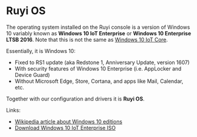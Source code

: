 # Ruyi OS

The operating system installed on the Ruyi console is a version of Windows 10 variably known as __Windows 10 IoT Enterprise__ or __Windows 10 Enterprise LTSB 2016__.  Note that this is not the same as [Windows 10 IoT Core](https://developer.microsoft.com/en-us/windows/iot).

Essentially, it is Windows 10:

* Fixed to RS1 update (aka Redstone 1, Anniversary Update, version 1607)
* With security features of Windows 10 Enterprise (i.e. AppLocker and Device Guard)
* Without Microsoft Edge, Store, Cortana, and apps like Mail, Calendar, etc.

Together with our configuration and drivers it is __Ruyi OS__.

Links:

* [Wikipedia article about Windows 10 editions](https://en.wikipedia.org/wiki/Windows_10_editions)
* [Download Windows 10 IoT Enterprise ISO](https://www.microsoft.com/en-us/evalcenter/evaluate-windows-10-enterprise)
